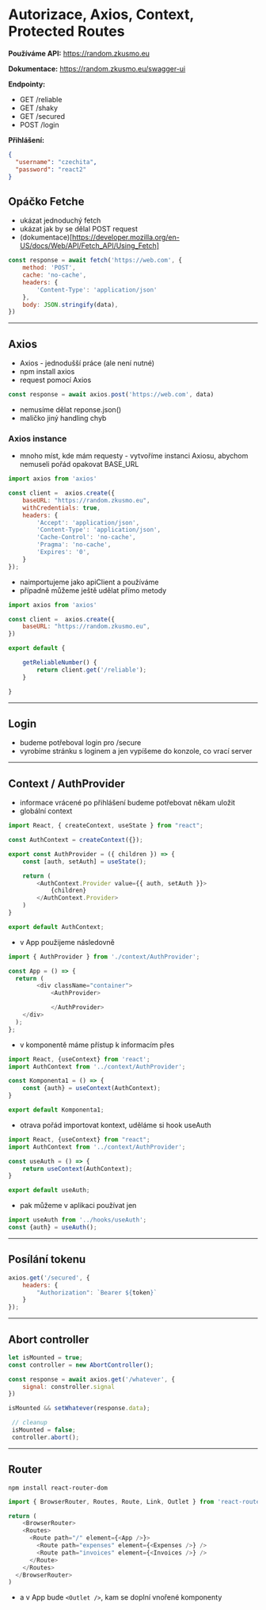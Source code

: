 # Autorizace, Axios, Context, Protected Routes

**Používáme API:**
https://random.zkusmo.eu

**Dokumentace:**
https://random.zkusmo.eu/swagger-ui

**Endpointy:**
- GET /reliable
- GET /shaky
- GET /secured
- POST /login

**Přihlášení:**
```json
{
  "username": "czechita",
  "password": "react2"
}
```

## Opáčko Fetche

- ukázat jednoduchý fetch
- ukázat jak by se dělal POST request
- (dokumentace)[https://developer.mozilla.org/en-US/docs/Web/API/Fetch_API/Using_Fetch]

```js
const response = await fetch('https://web.com', {
	method: 'POST',
	cache: 'no-cache',
	headers: {
		'Content-Type': 'application/json'
	},
	body: JSON.stringify(data),
})
```

---

## Axios
- Axios - jednodušší práce (ale není nutné)
- npm install axios
- request pomocí Axios

```js
const response = await axios.post('https://web.com', data)
```

- nemusíme dělat reponse.json()
- maličko jiný handling chyb

### Axios instance

- mnoho míst, kde mám requesty - vytvoříme instanci Axiosu, abychom nemuseli pořád opakovat BASE_URL

```js
import axios from 'axios'

const client =  axios.create({
	baseURL: "https://random.zkusmo.eu",
	withCredentials: true,
	headers: {
		'Accept': 'application/json',
		'Content-Type': 'application/json',
		'Cache-Control': 'no-cache',
		'Pragma': 'no-cache',
		'Expires': '0',
	}
});
```

- naimportujeme jako apiClient a používáme
- případně můžeme ještě udělat přímo metody

```js
import axios from 'axios'

const client =  axios.create({
	baseURL: "https://random.zkusmo.eu",
})

export default {

	getReliableNumber() {
		return client.get('/reliable');
	}

}
```

---

## Login

- budeme potřeboval login pro /secure
- vyrobíme stránku s loginem a jen vypíšeme do konzole, co vrací server

---

## Context / AuthProvider

- informace vrácené po přihlášení budeme potřebovat někam uložit
- globální context

```js
import React, { createContext, useState } from "react";

const AuthContext = createContext({});

export const AuthProvider = ({ children }) => {
	const [auth, setAuth] = useState();

	return (
		<AuthContext.Provider value={{ auth, setAuth }}>
			{children}
		</AuthContext.Provider>
	)
}

export default AuthContext;
```

- v App použijeme následovně

```js
import { AuthProvider } from './context/AuthProvider';

const App = () => {
  return (
		<div className="container">
			<AuthProvider>

			</AuthProvider>
    </div>
  );
};
```

- v komponentě máme přístup k informacím přes

```js
import React, {useContext} from 'react';
import AuthContext from '../context/AuthProvider';

const Komponenta1 = () => {
	const {auth} = useContext(AuthContext);
}

export default Komponenta1;
```

- otrava pořád importovat kontext, uděláme si hook useAuth

```js
import React, {useContext} from "react";
import AuthContext from '../context/AuthProvider';

const useAuth = () => {
	return useContext(AuthContext);
}

export default useAuth;
```

- pak můžeme v aplikaci používat jen

```js
import useAuth from '../hooks/useAuth';
const {auth} = useAuth();
```

---

## Posílání tokenu

```js
axios.get('/secured', {
	headers: {
		"Authorization": `Bearer ${token}`
	}
});
```


---

## Abort controller

```js
let isMounted = true;
const controller = new AbortController();

const response = await axios.get('/whatever', {
	signal: constroller.signal
})

isMounted && setWhatever(response.data);

 // cleanup
 isMounted = false;
 controller.abort();
```


---

## Router

```shell
npm install react-router-dom
```

```js
import { BrowserRouter, Routes, Route, Link, Outlet } from 'react-router-dom';

return (
	<BrowserRouter>
    <Routes>
      <Route path="/" element={<App />}>
        <Route path="expenses" element={<Expenses />} />
        <Route path="invoices" element={<Invoices />} />
      </Route>
    </Routes>
  </BrowserRouter>
)
```

- a v App bude `<Outlet />`, kam se doplní vnořené komponenty
